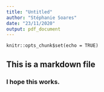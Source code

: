 ```yaml
---
title: "Untitled"
author: "Stéphanie Soares"
date: "23/11/2020"
output: pdf_document
---
```


```{r setup, include=FALSE}
knitr::opts_chunk$set(echo = TRUE)
```

## This is a markdown file
### I hope this works.
